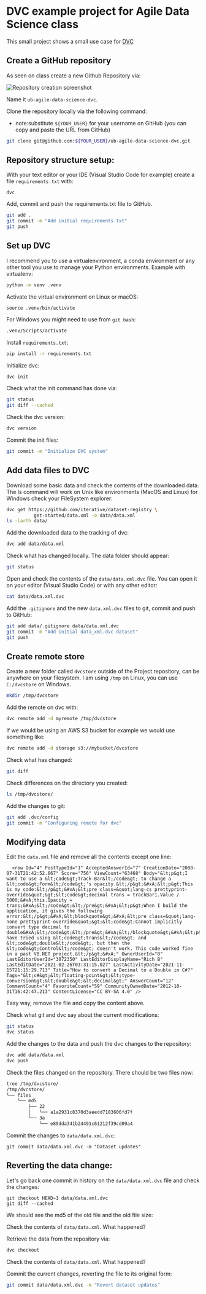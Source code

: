# DVC example project for Agile Data Science class

This small project shows a small use case for [DVC](https://dvc.org/)

## Create a GitHub repository

As seen on class create a new Github Repository via:

![Repository creation screenshot](repository_creation.png)

Name it `ub-agile-data-science-dvc`.

Clone the repository locally via the following command:

- note:substitute `${YOUR_USER}` for your username on GitHub (you can copy and paste the URL from GitHub)

```bash
git clone git@github.com:${YOUR_USER}/ub-agile-data-science-dvc.git
```

## Repository structure setup:

With your text editor or your IDE (Visual Studio Code for example) create a file `requirements.txt` with:

```
dvc
```

Add, commit and push the requirements.txt file to GitHub.

```bash
git add .
git commit -m "Add initial requirements.txt"
git push
```

## Set up DVC

I recommend you to use a virtualenvironment, a conda environment or any other tool you use to manage your Python environments.
Example with virtualenv:

```bash
python -m venv .venv
```

Activate the virtual environment on Linux or macOS:
```
source .venv/bin/activate
```

For Windows you might need to use from `git bash`:

```bash
.venv/Scripts/activate
```

Install `requirements.txt`:
```bash
pip install -r requirements.txt
```

Initialize dvc:

```bash
dvc init
```

Check what the init command has done via:
```bash
git status
git diff --cached
```

Check the dvc version:
```bash
dvc version
```

Commit the init files:

```bash
git commit -m "Initialize DVC system"
```

## Add data files to DVC

Download some basic data and check the contents of the downloaded data.
The ls command will work on Unix like environments (MacOS and Linux) for Windows
check your FileSystem explorer:

```bash
dvc get https://github.com/iterative/dataset-registry \
          get-started/data.xml -o data/data.xml
ls -larth data/
```

Add the downloaded data to the tracking of dvc:

```bash
dvc add data/data.xml
```

Check what has changed locally. The data folder should appear:

```bash
git status
```

Open and check the contents of the `data/data.xml.dvc` file. You can open it on your editor (Visual Studio Code)
or with any other editor:

```bash
cat data/data.xml.dvc
```

Add the `.gitignore` and the new `data.xml.dvc` files to git, commit and push to GitHub:

```bash
git add data/.gitignore data/data.xml.dvc
git commit -m "Add initial data_xml.dvc dataset"
git push
```

## Create remote store

Create a new folder called `dvcstore` outside of the Project repository, can be anywhere on your filesystem.
I am using `/tmp` on Linux, you can use `C:/dvcstore` on Windows.

```bash
mkdir /tmp/dvcstore
```

Add the remote on dvc with:

```bash
dvc remote add -d myremote /tmp/dvcstore
```

If we would be using an AWS S3 bucket for example we would use something like:

```bash
dvc remote add -d storage s3://mybucket/dvcstore
```

Check what has changed:

```bash
git diff
```

Check differences on the directory you created:

```bash
ls /tmp/dvcstore/
```

Add the changes to git:

```bash
git add .dvc/config
git commit -m "Configuring remote for dvc"
```

## Modifying data

Edit the `data.xml` file and remove all the contents except one line:

```
  <row Id="4" PostTypeId="1" AcceptedAnswerId="7" CreationDate="2008-07-31T21:42:52.667" Score="756" ViewCount="63468" Body="&lt;p&gt;I want to use a &lt;code&gt;Track-Bar&lt;/code&gt; to change a &lt;code&gt;Form&lt;/code&gt;'s opacity.&lt;/p&gt;&#xA;&lt;p&gt;This is my code:&lt;/p&gt;&#xA;&lt;pre class=&quot;lang-cs prettyprint-override&quot;&gt;&lt;code&gt;decimal trans = trackBar1.Value / 5000;&#xA;this.Opacity = trans;&#xA;&lt;/code&gt;&lt;/pre&gt;&#xA;&lt;p&gt;When I build the application, it gives the following error:&lt;/p&gt;&#xA;&lt;blockquote&gt;&#xA;&lt;pre class=&quot;lang-none prettyprint-override&quot;&gt;&lt;code&gt;Cannot implicitly convert type decimal to double&#xA;&lt;/code&gt;&lt;/pre&gt;&#xA;&lt;/blockquote&gt;&#xA;&lt;p&gt;I have tried using &lt;code&gt;trans&lt;/code&gt; and &lt;code&gt;double&lt;/code&gt;, but then the &lt;code&gt;Control&lt;/code&gt; doesn't work. This code worked fine in a past VB.NET project.&lt;/p&gt;&#xA;" OwnerUserId="8" LastEditorUserId="3072350" LastEditorDisplayName="Rich B" LastEditDate="2021-02-26T03:31:15.027" LastActivityDate="2021-11-15T21:15:29.713" Title="How to convert a Decimal to a Double in C#?" Tags="&lt;c#&gt;&lt;floating-point&gt;&lt;type-conversion&gt;&lt;double&gt;&lt;decimal&gt;" AnswerCount="12" CommentCount="4" FavoriteCount="59" CommunityOwnedDate="2012-10-31T16:42:47.213" ContentLicense="CC BY-SA 4.0" />
```

Easy way, remove the file and copy the content above.

Check what git and dvc say about the current modifications:

```bash
git status
dvc status
```

Add the changes to the data and push the dvc changes to the repository:

```bash
dvc add data/data.xml
dvc push
```

Check the files changed on the repository. There should be two files now:

```bash
tree /tmp/dvcstore/
/tmp/dvcstore/
└── files
    └── md5
        ├── 22
        │   └── a1a2931c8370d3aeedd7183606fd7f
        └── 3a
            └── e89dda341b24491c61212f39cd09a4
```

Commit the changes to `data/data.xml.dvc`:

```
git commit data/data.xml.dvc -m "Dataset updates"
```

## Reverting the data change:

Let's go back one commit in history on the `data/data.xml.dvc` file and check the changes:
```
git checkout HEAD~1 data/data.xml.dvc
git diff --cached
```

We should see the md5 of the old file and the old file size:

Check the contents of `data/data.xml`. What happened?

Retrieve the data from the repository via:

```bash
dvc checkout
```

Check the contents of `data/data.xml`. What happened?

Commit the current changes, reverting the file to its original form:

```bash
git commit data/data.xml.dvc -m "Revert dataset updates"
```
